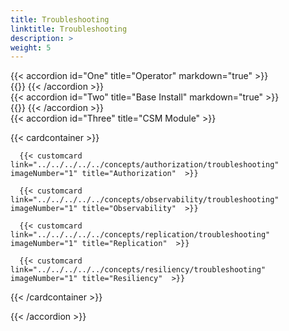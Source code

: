 ```yaml
---
title: Troubleshooting
linktitle: Troubleshooting
description: >
weight: 5
---
```


{{< accordion id="One" title="Operator" markdown="true" >}}  
{{<include file="content/docs/getting-started/installation/troubleshooting/csmoperator/_index.md">}} 
{{< /accordion >}}
<br>
{{< accordion id="Two" title="Base Install" markdown="true" >}}  
{{<include file="content/docs/concepts/csidriver/troubleshooting/powerscale.md">}} 
{{< /accordion >}} 
<br>
{{< accordion id="Three" title="CSM Module" >}}  

{{< cardcontainer >}}

      {{< customcard link="../../../../../concepts/authorization/troubleshooting"   imageNumber="1" title="Authorization"  >}}

      {{< customcard  link="../../../../../concepts/observability/troubleshooting"   imageNumber="1" title="Observability"  >}}

      {{< customcard  link="../../../../../concepts/replication/troubleshooting"  imageNumber="1" title="Replication"  >}} 

      {{< customcard  link="../../../../../concepts/resiliency/troubleshooting"   imageNumber="1" title="Resiliency"  >}}

{{< /cardcontainer >}}

{{< /accordion >}}
